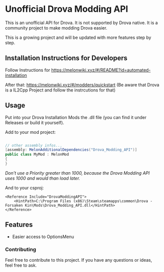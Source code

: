 # Unofficial Drova Modding API

This is an unofficial API for Drova. It is not supported by Drova native. It is a community project to make modding Drova easier.

This is a growing project and will be updated with more features step by step.

## Installation Instructions for Developers

Follow Instructions for https://melonwiki.xyz/#/README?id=automated-installation

After that: https://melonwiki.xyz/#/modders/quickstart (Be aware that Drova is a IL2Cpp Project and follow the instrcutions for that)

## Usage
Put into your Drova Installation Mods the .dll file (you can find it under Releases or build it yourself).

Add to your mod project:

```csharp

// other assembly infos...
[assembly: MelonAdditionalDependencies("Drova_Modding_API")]
public class MyMod : MelonMod
{
}
```
*Don't use a Priority greater than 1000, because the Drova Modding API uses 1000 and would than load later.*


And to your csproj: 
```csproj
<Reference Include="DrovaModdingAPI">
	<HintPath>C:\Program Files (x86)\Steam\steamapps\common\Drova - Forsaken Kin\Mods\Drova_Modding_API.dll</HintPath>
</Reference>
```


## Features
- Easier access to OptionsMenu

### Contributing
Feel free to contribute to this project. If you have any questions or ideas, feel free to ask.
